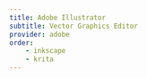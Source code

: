 ```yaml
---
title: Adobe Illustrator
subtitle: Vector Graphics Editor
provider: adobe
order: 
    - inkscape
    - krita
---
```

